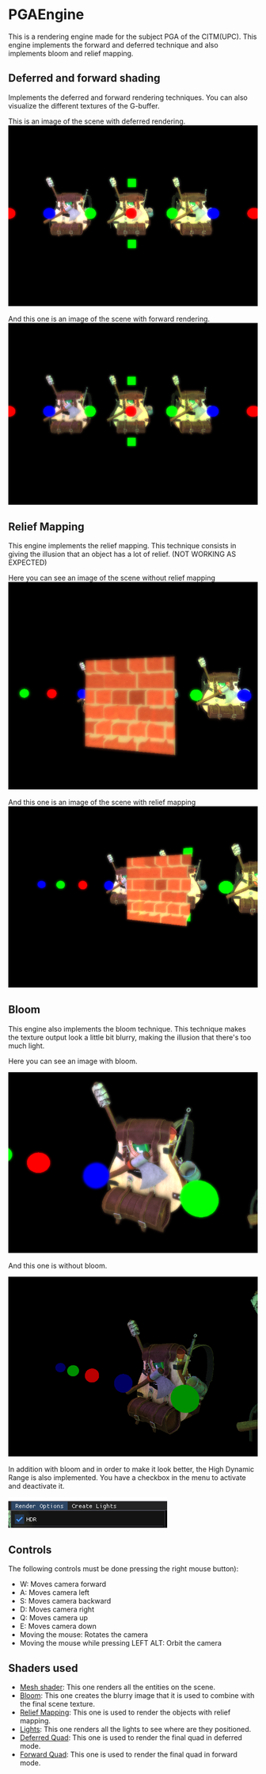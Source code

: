# PGAEngine

This is a rendering engine made for the subject PGA of the CITM(UPC). This engine implements the forward and deferred technique and also implements bloom and relief mapping.

## Deferred and forward shading

Implements the deferred and forward rendering techniques. You can also visualize the different textures of the G-buffer.

This is an image of the scene with deferred rendering.
![](Pictures/deferred.png)

And this one is an image of the scene with forward rendering.
![](Pictures/forward.png)

## Relief Mapping

This engine implements the relief mapping. This technique consists in giving the illusion that an object has a lot of relief. (NOT WORKING AS EXPECTED)

Here you can see an image of the scene without relief mapping
![](Pictures/withoutrelief.png)

And this one is an image of the scene with relief mapping
![](Pictures/relief.png)

## Bloom

This engine also implements the bloom technique. This technique makes the texture output look a little bit blurry, making the illusion that there's too much light.

Here you can see an image with bloom.

![](Pictures/bloom.png)

And this one is without bloom.

![](Pictures/withoutbloom.png)

In addition with bloom and in order to make it look better, the High Dynamic Range is also implemented. You have a checkbox in the menu to activate and deactivate it.

![](Pictures/hdrmenu.png)

## Controls

The following controls must be done pressing the right mouse button):
- W: Moves camera forward
- A: Moves camera left
- S: Moves camera backward
- D: Moves camera right
- Q: Moves camera up
- E: Moves camera down
- Moving the mouse: Rotates the camera
- Moving the mouse while pressing LEFT ALT: Orbit the camera

## Shaders used

- [Mesh shader](WorkingDir/mesh.glsl): This one renders all the entities on the scene.
- [Bloom](WorkingDir/bloom.glsl): This one creates the blurry image that it is used to combine with the final scene texture.
- [Relief Mapping](WorkingDir/relief.glsl): This one is used to render the objects with relief mapping.
- [Lights](WorkingDir/lights.glsl): This one renders all the lights to see where are they positioned.
- [Deferred Quad](WorkingDir/deferred.glsl): This one is used to render the final quad in deferred mode.
- [Forward Quad](WorkingDir/quadForward.glsl): This one is used to render the final quad in forward mode.
